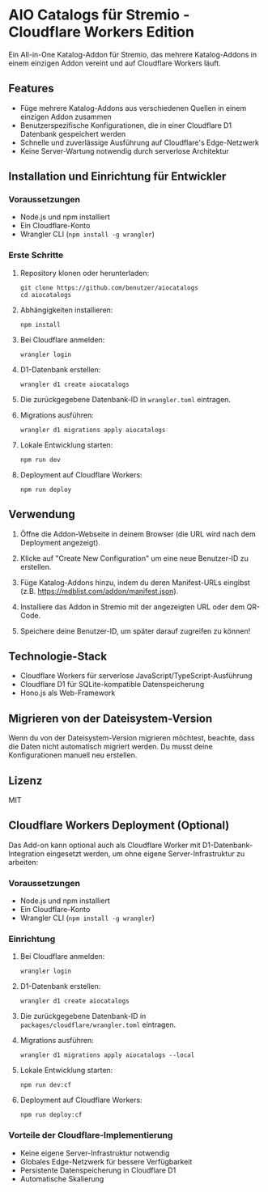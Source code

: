 # AIO Catalogs für Stremio - Cloudflare Workers Edition

Ein All-in-One Katalog-Addon für Stremio, das mehrere Katalog-Addons in einem einzigen Addon vereint und auf Cloudflare Workers läuft.

## Features

- Füge mehrere Katalog-Addons aus verschiedenen Quellen in einem einzigen Addon zusammen
- Benutzerspezifische Konfigurationen, die in einer Cloudflare D1 Datenbank gespeichert werden
- Schnelle und zuverlässige Ausführung auf Cloudflare's Edge-Netzwerk
- Keine Server-Wartung notwendig durch serverlose Architektur

## Installation und Einrichtung für Entwickler

### Voraussetzungen

- Node.js und npm installiert
- Ein Cloudflare-Konto
- Wrangler CLI (`npm install -g wrangler`)

### Erste Schritte

1. Repository klonen oder herunterladen:

   ```
   git clone https://github.com/benutzer/aiocatalogs
   cd aiocatalogs
   ```

2. Abhängigkeiten installieren:

   ```
   npm install
   ```

3. Bei Cloudflare anmelden:

   ```
   wrangler login
   ```

4. D1-Datenbank erstellen:

   ```
   wrangler d1 create aiocatalogs
   ```

5. Die zurückgegebene Datenbank-ID in `wrangler.toml` eintragen.

6. Migrations ausführen:

   ```
   wrangler d1 migrations apply aiocatalogs
   ```

7. Lokale Entwicklung starten:

   ```
   npm run dev
   ```

8. Deployment auf Cloudflare Workers:
   ```
   npm run deploy
   ```

## Verwendung

1. Öffne die Addon-Webseite in deinem Browser (die URL wird nach dem Deployment angezeigt).

2. Klicke auf "Create New Configuration" um eine neue Benutzer-ID zu erstellen.

3. Füge Katalog-Addons hinzu, indem du deren Manifest-URLs eingibst (z.B. https://mdblist.com/addon/manifest.json).

4. Installiere das Addon in Stremio mit der angezeigten URL oder dem QR-Code.

5. Speichere deine Benutzer-ID, um später darauf zugreifen zu können!

## Technologie-Stack

- Cloudflare Workers für serverlose JavaScript/TypeScript-Ausführung
- Cloudflare D1 für SQLite-kompatible Datenspeicherung
- Hono.js als Web-Framework

## Migrieren von der Dateisystem-Version

Wenn du von der Dateisystem-Version migrieren möchtest, beachte, dass die Daten nicht automatisch migriert werden. Du musst deine Konfigurationen manuell neu erstellen.

## Lizenz

MIT

## Cloudflare Workers Deployment (Optional)

Das Add-on kann optional auch als Cloudflare Worker mit D1-Datenbank-Integration eingesetzt werden, um ohne eigene Server-Infrastruktur zu arbeiten:

### Voraussetzungen

- Node.js und npm installiert
- Ein Cloudflare-Konto
- Wrangler CLI (`npm install -g wrangler`)

### Einrichtung

1. Bei Cloudflare anmelden:

   ```
   wrangler login
   ```

2. D1-Datenbank erstellen:

   ```
   wrangler d1 create aiocatalogs
   ```

3. Die zurückgegebene Datenbank-ID in `packages/cloudflare/wrangler.toml` eintragen.

4. Migrations ausführen:

   ```
   wrangler d1 migrations apply aiocatalogs --local
   ```

5. Lokale Entwicklung starten:

   ```
   npm run dev:cf
   ```

6. Deployment auf Cloudflare Workers:
   ```
   npm run deploy:cf
   ```

### Vorteile der Cloudflare-Implementierung

- Keine eigene Server-Infrastruktur notwendig
- Globales Edge-Netzwerk für bessere Verfügbarkeit
- Persistente Datenspeicherung in Cloudflare D1
- Automatische Skalierung

